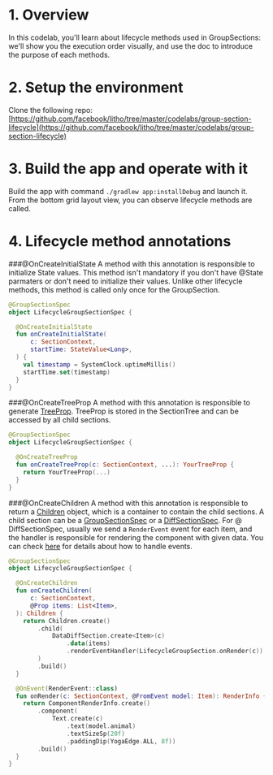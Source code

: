# 1. Overview

In this codelab, you'll learn about lifecycle methods used in GroupSections: we'll show you the execution order visually, and use the doc to introduce the purpose of each methods.

# 2. Setup the environment
Clone the following repo: [https://github.com/facebook/litho/tree/master/codelabs/group-section-lifecycle](https://github.com/facebook/litho/tree/master/codelabs/group-section-lifecycle)

# 3. Build the app and operate with it
Build the app with command `./gradlew app:installDebug` and launch it. From the bottom grid layout view, you can observe lifecycle methods are called.

# 4. Lifecycle method annotations
###@​OnCreateInitialState
A method with this annotation is responsible to initialize State values. This method isn't mandatory if you don't have @​State parmaters or don't need to initialize their values. Unlike other lifecycle methods, this method is called only once for the GroupSection.
```kotlin
@GroupSectionSpec
object LifecycleGroupSectionSpec {

  @OnCreateInitialState
  fun onCreateInitialState(
      c: SectionContext,
      startTime: StateValue<Long>,
  ) {
    val timestamp = SystemClock.uptimeMillis()
    startTime.set(timestamp)
  }
}
```

###@​OnCreateTreeProp
A method with this annotation is responsible to generate [TreeProp](https://fblitho.com/docs/tree-props#declaring-a-treeprop). TreeProp is stored in the SectionTree and can be accessed by all child sections.
```kotlin
@GroupSectionSpec
object LifecycleGroupSectionSpec {

  @OnCreateTreeProp
  fun onCreateTreeProp(c: SectionContext, ...): YourTreeProp {
    return YourTreeProp(...)
  }
}
```

###@​OnCreateChildren
A method with this annotation is responsible to return a [Children](https://fblitho.com/javadoc/com/facebook/litho/sections/Children.html) object, which is a container to contain the child sections. A child section can be a [GroupSectionSpec](/docs/group-sections) or a [DiffSectionSpec](/docs/diff-sections).
For @​DiffSectionSpec, usually we send a `RenderEvent` event for each item, and the handler is responsible for rendering the component with given data. You can check [here](/docs/events-overview) for details about how to handle events.
```kotlin
@GroupSectionSpec
object LifecycleGroupSectionSpec {

  @OnCreateChildren
  fun onCreateChildren(
      c: SectionContext,
      @Prop items: List<Item>,
  ): Children {
    return Children.create()
        .child(
            DataDiffSection.create<Item>(c)
                .data(items)
                .renderEventHandler(LifecycleGroupSection.onRender(c))
        )
        .build()
  }

  @OnEvent(RenderEvent::class)
  fun onRender(c: SectionContext, @FromEvent model: Item): RenderInfo {
    return ComponentRenderInfo.create()
        .component(
            Text.create(c)
                .text(model.animal)
                .textSizeSp(20f)
                .paddingDip(YogaEdge.ALL, 8f))
        .build()
  }
}
```
